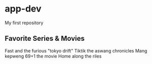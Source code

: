 # app-dev
My first repository
## Favorite Series & Movies
Fast and the furious "tokyo drift"
Tiktik the aswang chronicles
Mang kepweng
69+1 the movie
Home along the riles
